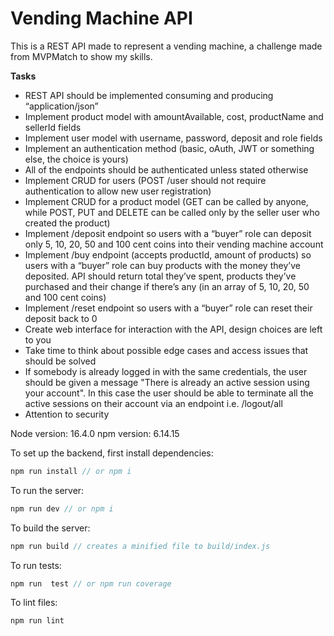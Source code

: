 # Vending Machine API

This is a REST API made to represent a vending machine, a challenge made from MVPMatch to show my skills.

**Tasks**

- REST API should be implemented consuming and producing “application/json”
- Implement product model with amountAvailable, cost, productName and sellerId fields
- Implement user model with username, password, deposit and role fields
- Implement an authentication method (basic, oAuth, JWT or something else, the choice is yours)
- All of the endpoints should be authenticated unless stated otherwise
- Implement CRUD for users (POST /user should not require authentication to allow new user registration)
- Implement CRUD for a product model (GET can be called by anyone, while POST, PUT and DELETE can be called only by the seller user who created the product)
- Implement /deposit endpoint so users with a “buyer” role can deposit only 5, 10, 20, 50 and 100 cent coins into their vending machine account
- Implement /buy endpoint (accepts productId, amount of products) so users with a “buyer” role can buy products with the money they’ve deposited. API should return total they’ve spent, products they’ve purchased and their change if there’s any (in an array of 5, 10, 20, 50 and 100 cent coins)
- Implement /reset endpoint so users with a “buyer” role can reset their deposit back to 0
- Create web interface for interaction with the API, design choices are left to you
- Take time to think about possible edge cases and access issues that should be solved
- If somebody is already logged in with the same credentials, the user should be given a message "There is already an active session using your account". In this case the user should be able to terminate all the active sessions on their account via an endpoint i.e. /logout/all
- Attention to security

Node version: 16.4.0
npm version: 6.14.15

To set up the backend, first install dependencies:

```js
npm run install // or npm i
```

To run the server:

```js
npm run dev // or npm i
```

To build the server:

```js
npm run build // creates a minified file to build/index.js
```

To run tests:

```js
npm run  test // or npm run coverage
```

To lint files:

```js
npm run lint
```
